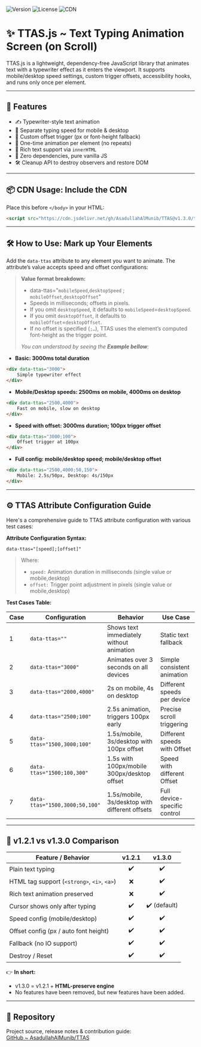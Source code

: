 ![Version](https://img.shields.io/badge/version-1.3.0-blue)
![License](https://img.shields.io/badge/license-MIT-green)
![CDN](https://img.shields.io/badge/CDN-jsDelivr-orange)

# ✨ TTAS.js ~ Text Typing Animation Screen (on Scroll)

TTAS.js is a lightweight, dependency-free JavaScript library that animates text with a typewriter effect as it enters the viewport. It supports mobile/desktop speed settings, custom trigger offsets, accessibility hooks, and runs only once per element.

---

## 🚀 Features

- ✍️ Typewriter-style text animation  
- 📱 Separate typing speed for mobile & desktop  
- 🎯 Custom offset trigger (px or font-height fallback)  
- 🔁 One-time animation per element (no repeats)  
- 🧠 Rich text support via `innerHTML`  
- 🧩 Zero dependencies, pure vanilla JS  
- 🛠️ Cleanup API to destroy observers and restore DOM  

---


## 📦 CDN Usage: Include the CDN

Place this before `</body>` in your HTML:

```html
<script src="https://cdn.jsdelivr.net/gh/AsadullahAlMunib/TTAS@v1.3.0/ttas.js"></script>
```
---

## 🛠️ How to Use: Mark up Your Elements

Add the `data-ttas` attribute to any element you want to animate. The attribute’s value accepts speed and offset configurations:

> **Value format breakdown:**
> 
>- data-ttas="`mobileSpeed`,`desktopSpeed` ; `mobileOffset`,`desktopOffset`" 
>- Speeds in milliseconds; offsets in pixels.  
>- If you omit `desktopSpeed`, it defaults to `mobileSpeed`=`desktopSpeed`.  
>- If you omit `desktopOffset`, it defaults to `mobileOffset`=`desktopOffset`.  
>- If no offset is specified (`;…`), TTAS uses the element’s computed font-height as the trigger point.
>
>  *You can understood by seeing the **Example bellow**:*



- **Basic: 3000ms total duration**
```html
<div data-ttas="3000">
    Simple typewriter effect
</div>
```

- **Mobile/Desktop speeds: 2500ms on mobile, 4000ms on desktop**
```html
<div data-ttas="2500,4000">
 	Fast on mobile, slow on desktop
</div>
```

- **Speed with offset: 3000ms duration; 100px trigger offset**
```html
<div data-ttas="3000;100">
	Offset trigger at 100px
</div>
```

- **Full config: mobile/desktop speed; mobile/desktop offset**
```html
<div data-ttas="2500,4000;50,150">
	Mobile: 2.5s/50px, Desktop: 4s/150px
</div>
```

---

## ⚙️ TTAS Attribute Configuration Guide

Here's a comprehensive guide to TTAS attribute configuration with various test cases:

**Attribute Configuration Syntax:**

```
data-ttas="[speed];[offset]"
```

> Where:
>- `speed:` Animation duration in milliseconds (single value or mobile,desktop)
>- `offset:` Trigger point adjustment in pixels (single value or mobile,desktop)


**Test Cases Table:**

| Case | Configuration | Behavior | Use Case |
|------|---------------|----------|----------|
| 1 | `data-ttas=""` | Shows text immediately without animation | Static text fallback |
| 2 | `data-ttas="3000"` | Animates over 3 seconds on all devices | Simple consistent animation |
| 3 | `data-ttas="2000,4000"` | 2s on mobile, 4s on desktop | Different speeds per device |
| 4 | `data-ttas="2500;100"` | 2.5s animation, triggers 100px early | Precise scroll triggering |
| 5 | `data-ttas="1500,3000;100"` | 1.5s/mobile, 3s/desktop with 100px offset | Different speeds with Offset |
| 6 | `data-ttas="1500;100,300"` | 1.5s with 100px/mobile 300px/desktop offset | Speed with different Offset |
| 7 | `data-ttas="1500,3000;50,100"` | 1.5s/mobile, 3s/desktop with different offsets | Full device-specific control |

---

## 🔄 v1.2.1 vs v1.3.0 Comparison

| Feature / Behavior                | v1.2.1 | v1.3.0 |
|----------------------------------|:------:|:------:|
| Plain text typing                | ✔️     | ✔️     |
| HTML tag support (`<strong>`, `<i>`, `<a>`) | ❌     | ✔️     |
| Rich text animation preserved     | ❌     | ✔️     |
| Cursor shows only after typing    | ✔️     | ✔️ (default) |
| Speed config (mobile/desktop)     | ✔️     | ✔️     |
| Offset config (px / auto font height) | ✔️  | ✔️     |
| Fallback (no IO support)          | ✔️     | ✔️     |
| Destroy / Reset                   | ✔️     | ✔️     |

👉 **In short:**  
- v1.3.0 = v1.2.1 + **HTML-preserve engine**  
- No features have been removed, but new features have been added.

---

## 🔗 Repository

Project source, release notes & contribution guide:  
[GitHub ~ AsadullahAlMunib/TTAS](https://github.com/AsadullahAlMunib/TTAS)
